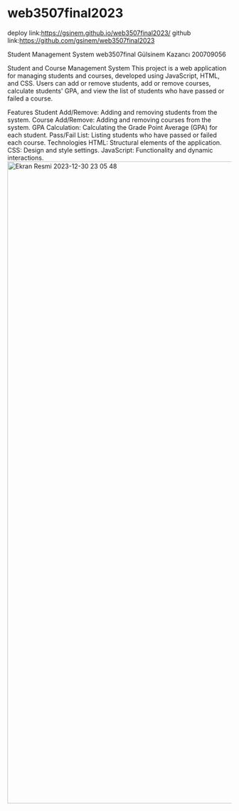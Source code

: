 # web3507final2023
deploy link:https://gsinem.github.io/web3507final2023/
github link:https://github.com/gsinem/web3507final2023

Student Management System
web3507final
Gülsinem Kazancı 200709056

Student and Course Management System
This project is a web application for managing students and courses, developed using JavaScript, HTML, and CSS. Users can add or remove students, add or remove courses, calculate students' GPA, and view the list of students who have passed or failed a course.

Features Student Add/Remove: Adding and removing students from the system. Course Add/Remove: Adding and removing courses from the system. GPA Calculation: Calculating the Grade Point Average (GPA) for each student. Pass/Fail List: Listing students who have passed or failed each course. Technologies HTML: Structural elements of the application. CSS: Design and style settings. JavaScript: Functionality and dynamic interactions.
<img width="1440" alt="Ekran Resmi 2023-12-30 23 05 48" src="https://github.com/gsinem/web3507final2023/assets/96627913/13ad9999-3ea6-436d-923c-ec15c4059e38">
